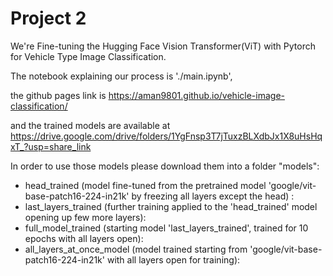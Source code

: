 # Project 2

We're Fine-tuning the Hugging Face Vision Transformer(ViT) with Pytorch for Vehicle Type Image Classification.

The notebook explaining our process is './main.ipynb', 

the github pages link is https://aman9801.github.io/vehicle-image-classification/

and the trained models are available at https://drive.google.com/drive/folders/1YgFnsp3T7jTuxzBLXdbJx1X8uHsHqxT_?usp=share_link

In order to use those models please download them into a folder "models":<br>
- head_trained (model fine-tuned from the pretrained model 'google/vit-base-patch16-224-in21k' by freezing all layers except the head) : 
- last_layers_trained (further training applied to the 'head_trained' model opening up few more layers): 
- full_model_trained (starting model 'last_layers_trained', trained for 10 epochs with all layers open): 
- all_layers_at_once_model (model trained starting from 'google/vit-base-patch16-224-in21k' with all layers open for training): 

